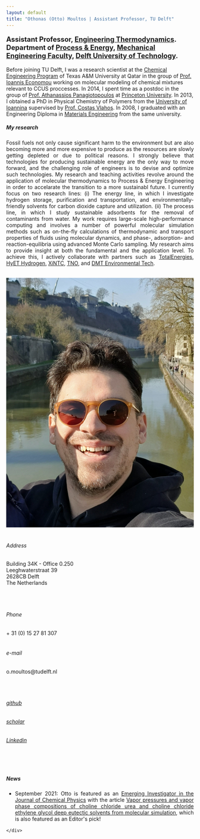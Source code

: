 ```yaml
---
layout: default
title: "Othonas (Otto) Moultos | Assistant Professor, TU Delft"
---
```


<!-- - - - - - - - - - - - - - - - -->


<div id="top" class="row">
<div class="col-sm-8">
<!-- <h3> Othonas Moultos </h3> -->

<p class="lead" style="font-size: 130%"><strong>
Assistant Professor, <a href="https://www.tudelft.nl/3me/over/afdelingen/process-energy/people/engineering-thermodynamics/">Engineering Thermodynamics</a>. Department of <a href="hhttps://www.tudelft.nl/3me/over/afdelingen/process-energy">Process & Energy</a>, <a href="https://www.tudelft.nl/3me/">Mechanical Engineering Faculty</a>, <a href="http://www.tudelft.nl/">Delft University of Technology</a>.</strong>
</p>

<p style="text-align: justify;">

Before joining TU Delft, I was a research scientist at the <a href="https://www.qatar.tamu.edu/programs/chemical-engineering">Chemical Engineering Program</a> of Texas A&M University at Qatar in the group of <a href="https://www.qatar.tamu.edu/programs/chemical-engineering/faculty-and-staff/dr.-ioannis-economou">Prof. Ioannis Economou</a> working on molecular modeling of chemical mixtures relevant to CCUS proccesses. In 2014, I spent time as a postdoc in the group of <a href="https://cbe.princeton.edu/people/athanassios-panagiotopoulos">Prof. Athanassios Panagiotopoulos</a> at <a href="https://cbe.princeton.edu">Princeton University</a>. In 2013, I obtained a PhD in Physical Chemistry of Polymers from the <a href="https://www.uoi.gr/en/">University of Ioannina</a> supervised by <a href="https://chem.uoi.gr/en/meli-dep/vlachos-konstantinos/">Prof. Costas Vlahos</a>. In 2008, I graduated with an Engineering Diploma in <a href="http://www.materials.uoi.gr/en/">Materials Engineering</a> from the same university.
</p>

<h5>My research</h5>
<p style="text-align: justify;">
Fossil fuels not only cause significant harm to the environment but are also becoming more and more expensive to produce as the resources are slowly getting depleted or due to political reasons. I strongly believe that technologies for producing sustainable energy are the only way to move forward, and the challenging role of engineers is to devise and optimize such technologies. My research and teaching activities revolve around the application of molecular thermodynamics to Process & Energy Engineering in order to accelarate the transition to a more sustainabl future. I currently focus on two research lines: 
(i) The energy line, in which I investigate hydrogen storage, purification and transportation, and environmentally-friendly solvents for carbon dioxide capture and utilization. 
(ii) The process line, in which I study sustainable adsorbents for the removal of contaminants from water. My work requires large-scale high-performance computing and involves a number of powerful molecular simulation methods such as on-the-fly calculations of thermodynamic and transport properties of fluids using molecular dynamics, and phase-, adsorption- and reaction-equilibria using advanced Monte Carlo sampling. My research aims to provide insight at both the fundamental and the application level. To achieve this, I actively collaborate with partners such as <a href="https://totalenergies.com">TotalEnergies</a>, <a href="https://hyethydrogen.com">HyET Hydrogen</a>, <a href="https://sites.google.com/xintcglobal.com/xintcglobal">XiNTC</a>, <a href="https://www.tno.nl/nl/">TNO</a>, and <a href="https://www.dmt-et.com">DMT Environmental Tech</a>.
</p>



<!-- <div class="alert alert-warning" role="alert" markdown="1">
  I am searching for motivated **postdocs, PhD students and research engineers**! More information on the positions <a href="/jobs/">here</a>. 
</div> -->




<div style="text-align: justify;" class="col-sm-8">
<!-- <h5>Postdocs</h5>
<section markdown="1">
- [Marios Fragkoulis](http://mariosfragkoulis.gr)
- [Rihan Hai](https://scholar.google.de/citations?user=vD8M9R0AAAAJ&hl=en) 
</section> -->

<!-- <h5>PhD Students</h5>
<section markdown="1">
- [Máté Erdös](https://scholar.google.com/citations?user=TOKYbtYAAAAJ&hl=en)
- [Hirad Seyed Salehi](https://scholar.google.com/citations?user=_zAZdskAAAAJ&hl=en) 
- [Mert Polat](https://scholar.google.com/citations?user=iNQ80VEAAAAJ&hl=en)
- [Parsa Habibi](https://www.tudelft.nl/3me/over/afdelingen/process-energy/people/engineering-thermodynamics/parsa-habibi) 
</section> -->
</div>

</div>

<div class="col-md-4">
<br/>
      <img src="assets/photoOtto.jpg" class="img-thumbnail" alt="Othonas Moultos - Όθωνας Μούλτος">
<br/><br/>

<!-- <div class="col-sm-3"> -->

<h6> <span class="fa fa-map-marker"></span> Address</h6>
Building 34K - Office 0.250<br/>
Leeghwaterstraat 39<br/>
2628CB Delft<br/>
The Netherlands

<br/><br/>
<h6> <span class="fa fa-phone"></span> Phone</h6>
+ 31 (0) 15 27 81 307
<br/><br/>
<h6> <span class="fa fa-envelope"></span> e-mail</h6>
o.moultos@tudelft.nl

<br/><br/>
<h6> <span class="fa fa-github"></span><a href="https://github.com/omoultosEthTuDelft"> github</a> </h6>

<!-- <br/> -->
<h6> <span class="fa fa-google"></span><a href="https://scholar.google.ca/citations?user=r6fFwkQAAAAJ&hl=en"> scholar</a> </h6>
<!-- <br/> -->
<h6> <span class="fa fa-linkedin"></span><a href="https://nl.linkedin.com/in/othonas-moultos-498585a9?trk=profile-badge"> Linkedin</a> </h6>

<br/><br/>





</div>

</div>

              

<!-- - - - - - - - - - - - - - - - -->
<div class="row-fluid">
    <div id="news" class="row">
    <div style="text-align: justify;" class="col-sm-8">
<h5>News</h5>

<section markdown="1">

- September 2021: Otto is featured as an <a href="https://www.tudelft.nl/2021/tu-delft-process-technology-institute/dr-othon-moultos-is-featured-as-an-emerging-investigator-in-the-journal-of-chemical-physics">Emerging Investigator in the Journal of Chemical Physics</a> with the article <a href="https://aip.scitation.org/doi/full/10.1063/5.0062408">Vapor pressures and vapor phase compositions of choline chloride urea and choline chloride ethylene glycol deep eutectic solvents from molecular simulation</a>, which is also featured as an Editor's pick!



</section>
    </div>

<!-- <div class="col-md-4">
<a class="twitter-timeline" data-width="300" data-height="500" href="https://twitter.com/kAsterios?ref_src=twsrc%5Etfw">Tweets by Asterios</a> <script async src="https://platform.twitter.com/widgets.js" charset="utf-8"></script>
</div> -->


    </div>
  
</div>  
















